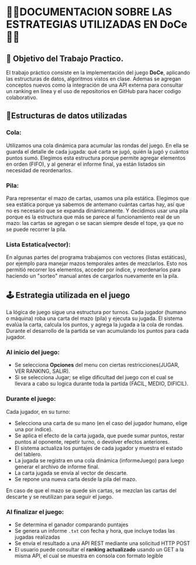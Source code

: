 # 🧚‍♀️DOCUMENTACION SOBRE LAS ESTRATEGIAS UTILIZADAS EN DoCe🧚‍♂️
## 🎯 Objetivo del Trabajo Practico.
 El trabajo práctico consiste en la implementación del juego **DoCe**, aplicando las estructuras de datos, algoritmos vistos en clase. Ademas se agregan conceptos nuevos como la integración de una API externa para consultar un ranking en línea y el uso de repositorios en GitHub para hacer codigo colaborativo.

## 🧱Estructuras de datos utilizadas
### Cola: 
 Utilizamos una cola dinámica para acumular las rondas del juego. En ella se guarda el detalle de cada jugada: qué carta se jugó, quién la jugó y cuántos puntos sumó. Elegimos esta estructura porque permite agregar elementos en orden (FIFO), y al generar el informe final, ya están listados sin necesidad de reordenarlos. 
### Pila: 
 Para representar el mazo de cartas, usamos una pila estática. Elegimos que sea estática porque ya sabemos de antemano cuántas cartas hay, así que no es necesario que se expanda dinámicamente. Y decidimos usar una pila porque es la estructura que más se parece al funcionamiento real de un mazo: las cartas se agregan o se sacan siempre desde el tope, ya que no se puede recorrer la pila.
### Lista Estatica(vector):
 En algunas partes del programa trabajamos con vectores (listas estáticas), por ejemplo para manejar mazos temporales antes de mezclarlos. Esto nos permitió recorrer los elementos, acceder por índice, y reordenarlos para haciendo un "sorteo" manual antes de cargarlos nuevamente en la pila. 

## 🕹️ Estrategia utilizada en el juego
La lógica de juego sigue una estructura por turnos. Cada jugador (humano o máquina) roba una carta del mazo (pila) y ejecuta su jugada. El sistema evalúa la carta, calcula los puntos, y agrega la jugada a la cola de rondas. Durante el desarrollo de la partida se van acumulando los puntos para cada jugador.

### Al inicio del juego:
- Se selecciona **Opciones** del menu con ciertas restricciones(JUGAR, VER RANKING, SALIR).
- Si se selecciona Jugar; se elige dificultad del juego con el cual se llevara a cabo su logica durante toda la partida (FACIL, MEDIO, DIFICIL).

### Durante el juego:
Cada jugador, en su turno:
- Selecciona una carta de su mano (en el caso del jugador humano, elige una por índice).
- Se aplica el efecto de la carta jugada, que puede sumar puntos, restar puntos al oponente, repetir turno, o devolver efectos anteriores.
- El sistema actualiza los puntajes de cada jugador y muestra el estado del tablero.
- La jugada se registra en una cola dinámica (informeJuego) para luego generar el archivo de informe final.
- La carta jugada se envía al vector de descarte.
- Se repone una nueva carta desde la pila del mazo.

En caso de que el mazo se quede sin cartas, se mezclan las cartas del descarte y se reutilizan para seguir el juego. 

### Al finalizar el juego:
- Se determina el ganador comparando puntajes
- Se genera un informe `.txt` con fecha y hora, que incluye todas las jugadas realizadas
- Se envía el resultado a una API REST mediante una solicitud HTTP POST
- El usuario puede consultar el **ranking actualizado** usando un GET a la misma API, el cual se muestra en consola con formato legible


